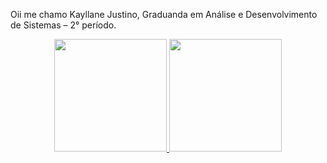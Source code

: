Oii me chamo Kayllane Justino, Graduanda em Análise e Desenvolvimento de Sistemas – 2° período.
<div align="center">
  <a href="https://github.com/Kayllane-Justino">
  <img height="180em" src="https://github-readme-stats.vercel.app/api?username=Kayllane-Justino&show_icons=true&theme=radical&include_all_commits=true&count_private=true"/>
  <img height="180em" src="https://github-readme-stats.vercel.app/api/top-langs/?username=Kayllane-Justino&layout=compact&langs_count=7&theme=radical"/>
</div>

 

